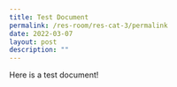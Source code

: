 ```yaml
---
title: Test Document
permalink: /res-room/res-cat-3/permalink
date: 2022-03-07
layout: post
description: ""
---
```

Here is a test document!